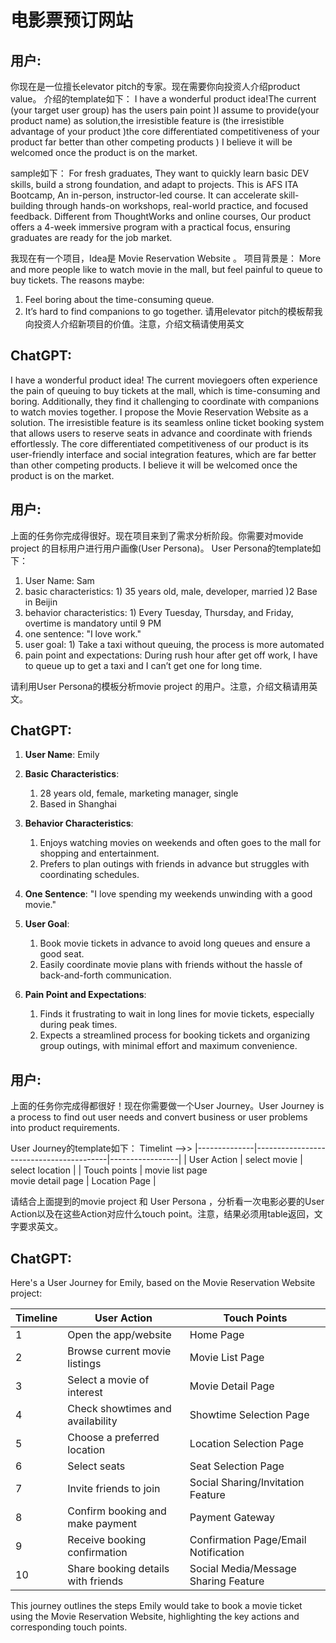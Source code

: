 # 电影票预订网站

## 用户:
你现在是一位擅长elevator pitch的专家。现在需要你向投资人介绍product value。
介绍的template如下：
I have a wonderful product idea!The current (your target user group) has the users pain point )I assume to provide(your product name) as solution,the irresistible feature is (the irresistible advantage of your product )the core differentiated competitiveness of your product far better than  other competing products ) I believe it will be welcomed once the product is on the market.

sample如下：
For fresh graduates, They want to quickly learn basic  DEV skills, build a strong foundation, and adapt to  projects. This is AFS ITA Bootcamp, An in-person, instructor-led course. It can accelerate  skill-building through hands-on workshops, real-world  practice, and focused feedback. Different from ThoughtWorks and online courses, Our product  offers a 4-week immersive program with a practical  focus, ensuring graduates are ready for the job  market.

我现在有一个项目，Idea是 Movie Reservation Website 。
项目背景是：
More and more people like to watch movie in the mall, but feel painful to queue to buy tickets. The reasons maybe:
1. Feel boring about the time-consuming queue.
2. Itʼs hard to find companions to go together.
请用elevator pitch的模板帮我向投资人介绍新项目的价值。注意，介绍文稿请使用英文

## ChatGPT:
I have a wonderful product idea! The current moviegoers often experience the pain of queuing to buy tickets at the mall, which is time-consuming and boring. Additionally, they find it challenging to coordinate with companions to watch movies together. I propose the Movie Reservation Website as a solution. The irresistible feature is its seamless online ticket booking system that allows users to reserve seats in advance and coordinate with friends effortlessly. The core differentiated competitiveness of our product is its user-friendly interface and social integration features, which are far better than other competing products. I believe it will be welcomed once the product is on the market.

## 用户:
上面的任务你完成得很好。现在项目来到了需求分析阶段。你需要对movide project 的目标用户进行用户画像(User Persona)。
User Persona的template如下：
1. User Name: Sam
2. basic characteristics:  1) 35 years old, male, developer, married )2 Base in Beijin
3. behavior characteristics:  1) Every Tuesday, Thursday, and Friday, overtime is mandatory until 9 PM
4. one sentence: "I love work."
5. user goal: 1) Take a taxi without queuing, the process is more automated
6. pain point and expectations: During rush hour after get off work, I have to queue up to get a taxi and I can’t get one for long time.

请利用User Persona的模板分析movie project 的用户。注意，介绍文稿请用英文。

## ChatGPT:
1. **User Name**: Emily

2. **Basic Characteristics**: 
   1) 28 years old, female, marketing manager, single
   2) Based in Shanghai

3. **Behavior Characteristics**: 
   1) Enjoys watching movies on weekends and often goes to the mall for shopping and entertainment.
   2) Prefers to plan outings with friends in advance but struggles with coordinating schedules.

4. **One Sentence**: "I love spending my weekends unwinding with a good movie."

5. **User Goal**: 
   1) Book movie tickets in advance to avoid long queues and ensure a good seat.
   2) Easily coordinate movie plans with friends without the hassle of back-and-forth communication.

6. **Pain Point and Expectations**: 
   1) Finds it frustrating to wait in long lines for movie tickets, especially during peak times.
   2) Expects a streamlined process for booking tickets and organizing group outings, with minimal effort and maximum convenience.

## 用户:
上面的任务你完成得都很好！现在你需要做一个User Journey。User Journey is a process to find out user needs and convert business or user 
problems into product requirements.

User Journey的template如下：
Timelint -->>
|--------------|-----------------------------------------|-----------------|
| User Action  | select movie                            | select location | 
| Touch points | movie list page <br>  movie detail page | Location Page   | 

请结合上面提到的movie project 和 User Persona ，分析看一次电影必要的User Action以及在这些Action对应什么touch point。注意，结果必须用table返回，文字要求英文。


## ChatGPT:
Here's a User Journey for Emily, based on the Movie Reservation Website project:

| Timeline     | User Action                           | Touch Points                                      |
|--------------|---------------------------------------|---------------------------------------------------|
| 1            | Open the app/website                  | Home Page                                         |
| 2            | Browse current movie listings         | Movie List Page                                   |
| 3            | Select a movie of interest            | Movie Detail Page                                 |
| 4            | Check showtimes and availability      | Showtime Selection Page                           |
| 5            | Choose a preferred location           | Location Selection Page                           |
| 6            | Select seats                          | Seat Selection Page                               |
| 7            | Invite friends to join                | Social Sharing/Invitation Feature                 |
| 8            | Confirm booking and make payment      | Payment Gateway                                   |
| 9            | Receive booking confirmation          | Confirmation Page/Email Notification              |
| 10           | Share booking details with friends    | Social Media/Message Sharing Feature              |

This journey outlines the steps Emily would take to book a movie ticket using the Movie Reservation Website, highlighting the key actions and corresponding touch points.